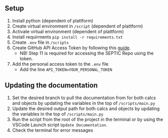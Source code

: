 ## Setup

1. Install python (dependent of plattform)
2. Create virtual environment in `/script` (dependent of plattform)
3. Activate virtual environment (dependent of plattform)
4. Install requirments `pip install -r requirements.txt`
5. Create `.env` file in `/scripts`
6. Create GitHub API Access Token by following this [guide](https://docs.github.com/en/authentication/keeping-your-account-and-data-secure/managing-your-personal-access-tokens).
    - NB! Step 11 is required for accessing the SEPTIC Repo using the token.
7. Add the personal access token to the `.env` file
    - Add the line `API_TOKEN=YOUR_PERSONAL_TOKEN`

## Updating the documentation

1. Set the desired branch to pull the documentation from for both calcs and objects by updating the variables in the top of `/scripts/main.py`
2. Update the desired output path for both calcs and objects by updating the variables in the top of `/scripts/main.py`
3. Run the script from the root of the project in the terminal or by using the VSCode Launch script `Update Documentation`.
4. Check the terminal for error messages
